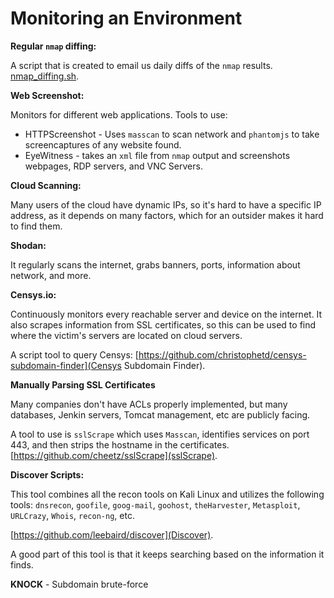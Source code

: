 # Monitoring an Environment

**Regular `nmap` diffing:**

A script that is created to email us daily diffs of the `nmap` results. [nmap_diffing.sh](Tools/nmap_diffing.sh).

**Web Screenshot:**

Monitors for different web applications.
Tools to use: 
- HTTPScreenshot - Uses `masscan` to scan network and `phantomjs` to take screencaptures of any website found.
- EyeWitness - takes an `xml` file from `nmap` output and screenshots webpages, RDP servers, and VNC Servers.

**Cloud Scanning:**

Many users of the cloud have dynamic IPs, so it's hard to have a specific IP address, as it depends on many factors, which for an outsider makes it hard to find them.

**Shodan:**

It regularly scans the internet, grabs banners, ports, information about network, and more. 

**Censys.io:**

Continuously monitors every reachable server and device on the internet. It also scrapes information from SSL certificates, so this can be used to find where the victim's servers are located on cloud servers.

A script tool to query Censys: [https://github.com/christophetd/censys-subdomain-finder](Censys Subdomain Finder).

**Manually Parsing SSL Certificates**

Many companies don't have ACLs properly implemented, but many databases, Jenkin servers, Tomcat management, etc are publicly facing.

A tool to use is `sslScrape` which uses `Masscan`, identifies services on port 443, and then strips the hostname in the certificates. [https://github.com/cheetz/sslScrape](sslScrape).

**Discover Scripts:**

This tool combines all the recon tools on Kali Linux and utilizes the following tools: `dnsrecon`, `goofile`, `goog-mail`, `goohost`, `theHarvester`, `Metasploit`, `URLCrazy`, `Whois`, `recon-ng`, etc.

[https://github.com/leebaird/discover](Discover).

A good part of this tool is that it keeps searching based on the information it finds.

**KNOCK** - Subdomain brute-force


